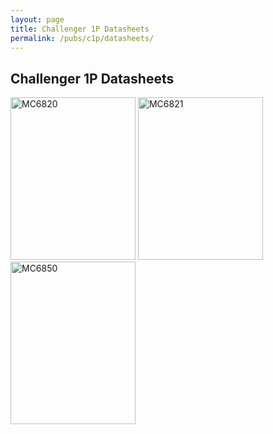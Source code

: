 ```yaml
---
layout: page
title: Challenger 1P Datasheets
permalink: /pubs/c1p/datasheets/
---
```


Challenger 1P Datasheets
---

[<img src="https://s3-us-west-2.amazonaws.com/archive.pcjs.org/pubs/c1p/datasheets/thumbs/MC6820-thumb.jpg" width="200" height="260" alt="MC6820"/>](https://s3-us-west-2.amazonaws.com/archive.pcjs.org/pubs/c1p/datasheets/pdfs/MC6820.pdf)
[<img src="https://s3-us-west-2.amazonaws.com/archive.pcjs.org/pubs/c1p/datasheets/thumbs/MC6821-thumb.jpg" width="200" height="260" alt="MC6821"/>](https://s3-us-west-2.amazonaws.com/archive.pcjs.org/pubs/c1p/datasheets/pdfs/MC6821.pdf)
[<img src="https://s3-us-west-2.amazonaws.com/archive.pcjs.org/pubs/c1p/datasheets/thumbs/MC6850-thumb.jpg" width="200" height="260" alt="MC6850"/>](https://s3-us-west-2.amazonaws.com/archive.pcjs.org/pubs/c1p/datasheets/pdfs/MC6850.pdf)
